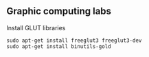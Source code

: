 ## Graphic computing labs

Install GLUT libraries
```shell
sudo apt-get install freeglut3 freeglut3-dev
sudo apt-get install binutils-gold
```
